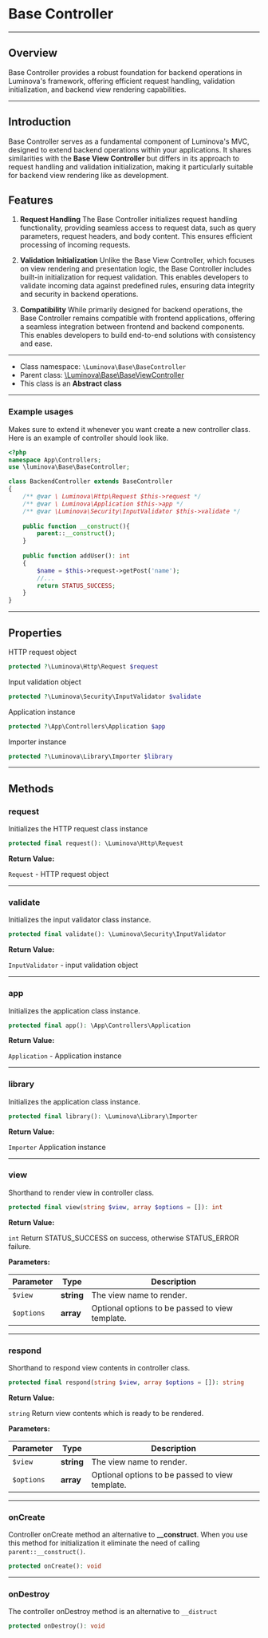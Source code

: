 # Base Controller

***

## Overview

Base Controller provides a robust foundation for backend operations in Luminova's framework, offering efficient request handling, validation initialization, and backend view rendering capabilities.

***

## Introduction

Base Controller serves as a fundamental component of Luminova's MVC, designed to extend backend operations within your applications. It shares similarities with the **Base View Controller** but differs in its approach to request handling and validation initialization, making it particularly suitable for backend view rendering like as development.

## Features

1. **Request Handling** The Base Controller initializes request handling functionality, providing seamless access to request data, such as query parameters, request headers, and body content. This ensures efficient processing of incoming requests.

2. **Validation Initialization** Unlike the Base View Controller, which focuses on view rendering and presentation logic, the Base Controller includes built-in initialization for request validation. This enables developers to validate incoming data against predefined rules, ensuring data integrity and security in backend operations.

3. **Compatibility** While primarily designed for backend operations, the Base Controller remains compatible with frontend applications, offering a seamless integration between frontend and backend components. This enables developers to build end-to-end solutions with consistency and ease.

***

* Class namespace: `\Luminova\Base\BaseController`
* Parent class: [\Luminova\Base\BaseViewController](/base/view.md)
* This class is an **Abstract class**

***

### Example usages

Makes sure to extend it whenever you want create a new controller class.
Here is an example of controller should look like.

```php
<?php 
namespace App\Controllers;
use \luminova\Base\BaseController;

class BackendController extends BaseController 
{
    /** @var \ Luminova\Http\Request $this->request */
    /** @var \ Luminova\Application $this->app */
    /** @var \Luminova\Security\InputValidator $this->validate */
		
	public function __construct(){
        parent::__construct();
	}
	
	public function addUser(): int 
	{
		$name = $this->request->getPost('name');
		//...
		return STATUS_SUCCESS;
	}
}
```

***

## Properties

HTTP request object

```php
protected ?\Luminova\Http\Request $request
```

Input validation object

```php
protected ?\Luminova\Security\InputValidator $validate
```

Application instance

```php
protected ?\App\Controllers\Application $app
```

Importer instance

```php
protected ?\Luminova\Library\Importer $library
```

***

## Methods

### request

Initializes the HTTP request class instance

```php
protected final request(): \Luminova\Http\Request
```

**Return Value:**

`Request` - HTTP request object

***

### validate

Initializes the input validator class instance.

```php
protected final validate(): \Luminova\Security\InputValidator
```

**Return Value:**

`InputValidator` - input validation object

***

### app

Initializes the application class instance.

```php
protected final app(): \App\Controllers\Application
```

**Return Value:**

`Application` - Application instance

***

### library

Initializes the application class instance.

```php
protected final library(): \Luminova\Library\Importer
```

**Return Value:**

`Importer` Application instance

***

### view

Shorthand to render view in controller class.

```php
protected final view(string $view, array $options = []): int
```

**Return Value:**

`int` Return STATUS_SUCCESS on success, otherwise STATUS_ERROR failure.

**Parameters:**

| Parameter | Type | Description |
|-----------|------|-------------|
| `$view` | **string** | The view name to render. |
| `$options` | **array** | Optional options to be passed to view template. |

***

### respond

Shorthand to respond view contents in controller class.

```php
protected final respond(string $view, array $options = []): string
```

**Return Value:**

`string` Return view contents which is ready to be rendered.

**Parameters:**

| Parameter | Type | Description |
|-----------|------|-------------|
| `$view` | **string** | The view name to render. |
| `$options` | **array** | Optional options to be passed to view template. |

***

### onCreate

Controller onCreate method an alternative to **__construct**.
When you use this method for initialization it eliminate the need of calling `parent::__construct()`.

```php
protected onCreate(): void
```

***

### onDestroy

The controller onDestroy method is an alternative to `__distruct`

```php
protected onDestroy(): void
```